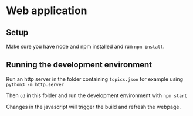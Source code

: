 # Web application

## Setup 
Make sure you have node and npm installed and run `npm install`.

## Running the development environment
Run an http server in the folder containing `topics.json` for example using `python3 -m http.server`

Then `cd` in this folder and run the development environment with `npm start`

Changes in the javascript will trigger the build and refresh the webpage.